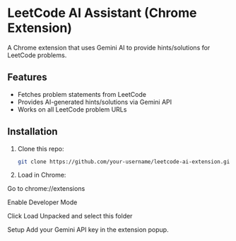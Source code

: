 # LeetCode AI Assistant (Chrome Extension)

A Chrome extension that uses Gemini AI to provide hints/solutions for LeetCode problems.

## Features
- Fetches problem statements from LeetCode
- Provides AI-generated hints/solutions via Gemini API
- Works on all LeetCode problem URLs

## Installation
1. Clone this repo:
   ```bash
   git clone https://github.com/your-username/leetcode-ai-extension.git

 2.  Load in Chrome:

Go to chrome://extensions

Enable Developer Mode

Click Load Unpacked and select this folder

Setup
Add your Gemini API key in the extension popup.


